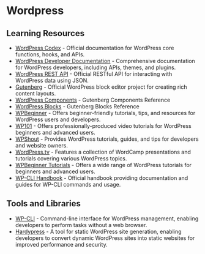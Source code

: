 # Wordpress

<h2>Learning Resources</h2>
<ul>
    <li><a href="https://codex.wordpress.org/">WordPress Codex</a> - Official documentation for WordPress core functions, hooks, and APIs.</li>
    <li><a href="https://developer.wordpress.org/">WordPress Developer Documentation</a> - Comprehensive documentation for WordPress developers, including APIs, themes, and plugins.</li>
    <li><a href="https://developer.wordpress.org/rest-api/">WordPress REST API</a> - Official RESTful API for interacting with WordPress data using JSON.</li>
    <li><a href="https://github.com/WordPress/gutenberg">Gutenberg</a> - Official WordPress block editor project for creating rich content layouts.</li>
    <li><a href="https://github.com/WordPress/gutenberg/tree/trunk/packages/components/src">WordPress Components</a> - Gutenberg Components Reference</li>
    <li><a href="https://github.com/WordPress/gutenberg/tree/trunk/packages/block-library/src">WordPress Blocks</a> - Gutenberg Blocks Reference</li>
    <li><a href="https://www.wpbeginner.com/">WPBeginner</a> - Offers beginner-friendly tutorials, tips, and resources for WordPress users and developers.</li>
    <li><a href="https://www.wp101.com/">WP101</a> - Offers professionally-produced video tutorials for WordPress beginners and advanced users.</li>
    <li><a href="https://www.wpshout.com/">WPShout</a> - Provides WordPress tutorials, guides, and tips for developers and website owners.</li>
    <li><a href="https://wordpress.tv/">WordPress.tv</a> - Features a collection of WordCamp presentations and tutorials covering various WordPress topics.</li>
    <li><a href="https://www.wpbeginner.com/category/wp-tutorials/">WPBeginner Tutorials</a> - Offers a wide range of WordPress tutorials for beginners and advanced users.</li>
      <li><a href="https://github.com/wp-cli/handbook">WP-CLI Handbook</a> - Official handbook providing documentation and guides for WP-CLI commands and usage.</li>

</ul>

<h2>Tools and Libraries</h2>
<ul>
    <li><a href="https://github.com/wp-cli/wp-cli">WP-CLI</a> - Command-line interface for WordPress management, enabling developers to perform tasks without a web browser.</li>
    <li><a href="https://www.hardypress.com/">Hardypress</a> - A tool for static WordPress site generation, enabling developers to convert dynamic WordPress sites into static websites for improved performance and security.</li>

  
</ul>
